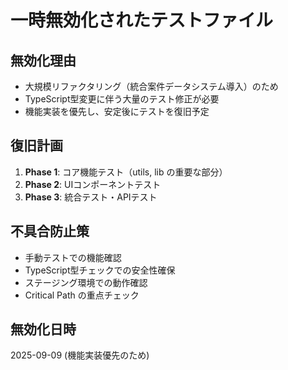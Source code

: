 # 一時無効化されたテストファイル

## 無効化理由
- 大規模リファクタリング（統合案件データシステム導入）のため
- TypeScript型変更に伴う大量のテスト修正が必要
- 機能実装を優先し、安定後にテストを復旧予定

## 復旧計画
1. **Phase 1**: コア機能テスト（utils, lib の重要な部分）
2. **Phase 2**: UIコンポーネントテスト  
3. **Phase 3**: 統合テスト・APIテスト

## 不具合防止策
- 手動テストでの機能確認
- TypeScript型チェックでの安全性確保
- ステージング環境での動作確認
- Critical Path の重点チェック

## 無効化日時
2025-09-09 (機能実装優先のため)